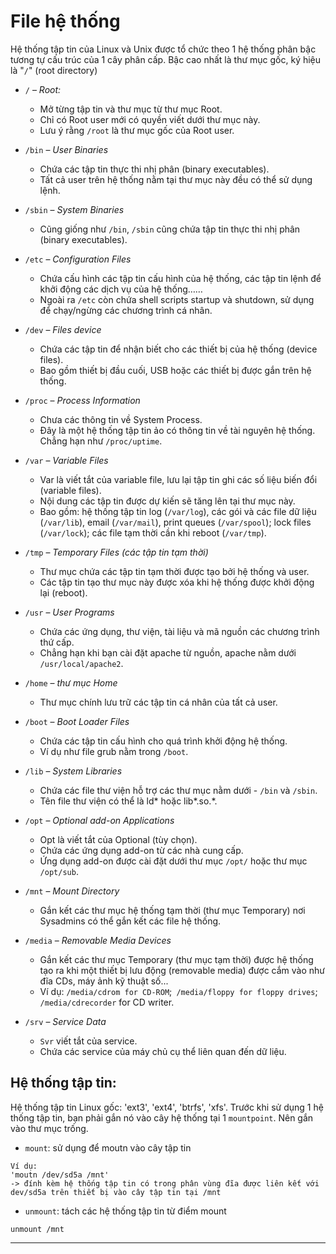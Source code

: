 # File hệ thống

Hệ thống tập tin của Linux và Unix được tổ chức theo 1 hệ thống phân bậc tương tự cấu trúc của 1 cây phân cấp. Bậc cao nhất là thư mục gốc, ký hiệu là "`/`" (root directory)

- `/` – *Root:*
    - Mở từng tập tin và thư mục từ thư mục Root.
    - Chỉ có Root user mới có quyền viết dưới thư mục này.
    - Lưu ý rằng `/root` là thư mục gốc của Root user.
- `/bin` – *User Binaries*
    - Chứa các tập tin thực thi nhị phân (binary executables).
    - Tất cả user trên hệ thống nằm tại thư mục này đều có thể sử dụng lệnh.
- `/sbin` – *System Binaries*
    - Cũng giống như `/bin`, `/sbin` cũng chứa tập tin thực thi nhị phân (binary executables).
- `/etc` – *Configuration Files*
    - Chứa cấu hình các tập tin cấu hình của hệ thống, các tập tin lệnh để khởi động các dịch vụ của hệ thống……
    - Ngoài ra `/etc` còn chứa shell scripts startup và shutdown, sử dụng để chạy/ngừng các chương trình cá nhân.
- `/dev` – *Files device*
    - Chứa các tập tin để nhận biết cho các thiết bị của hệ thống (device files).
    - Bao gồm thiết bị đầu cuối, USB hoặc các thiết bị được gắn trên hệ thống.
- `/proc` – *Process Information*
    - Chưa các thông tin về System Process.
    - Đây là một hệ thống tập tin ảo có thông tin về tài nguyên hệ thống. Chẳng hạn như `/proc/uptime`.
- `/var` – *Variable Files*
    - Var là viết tắt của variable file, lưu lại tập tin ghi các số liệu biến đổi (variable files).
    - Nội dung các tập tin được dự kiến sẽ tăng lên tại thư mục này.
    - Bao gồm: hệ thống tập tin log (`/var/log`), các gói và các file dữ liệu (`/var/lib`), email (`/var/mail`), print queues (`/var/spool`); lock files (`/var/lock`); các file tạm thời cần khi reboot (`/var/tmp`).
- `/tmp` – *Temporary Files (các tập tin tạm thời)*
    - Thư mục chứa các tập tin tạm thời được tạo bởi hệ thống và user.
    - Các tập tin tạo thư mục này được xóa khi hệ thống được khởi động lại (reboot).
- `/usr` – *User Programs*
    - Chứa các ứng dụng, thư viện, tài liệu và mã nguồn các chương trình thứ cấp.
    - Chẳng hạn khi bạn cài đặt apache từ nguồn, apache nằm dưới `/usr/local/apache2`.
- `/home` – *thư mục Home*
    - Thư mục chính lưu trữ các tập tin cá nhân của tất cả user.
- `/boot` – *Boot Loader Files*
    - Chứa các tập tin cấu hình cho quá trình khởi động hệ thống.
    - Ví dụ như file grub nằm trong `/boot`.
- `/lib` – *System Libraries*
    - Chứa các file thư viện hỗ trợ các thư mục nằm dưới - `/bin` và `/sbin`.
    - Tên file thư viện có thể là ld* hoặc lib*.so.*.
- `/opt` – *Optional add-on Applications*
    - Opt là viết tắt của Optional (tùy chọn).
    - Chứa các ứng dụng add-on từ các nhà cung cấp.
    - Ứng dụng add-on được cài đặt dưới thư mục `/opt/` hoặc thư mục `/opt/sub`.
- `/mnt` – *Mount Directory*
    - Gắn kết các thư mục hệ thống tạm thời (thư mục Temporary) nơi Sysadmins có thể gắn kết các file hệ thống.
- `/media` – *Removable Media Devices*
    - Gắn kết các thư mục Temporary (thư mục tạm thời) được hệ thống tạo ra khi một thiết bị lưu động (removable media) được cắm vào như đĩa CDs, máy ảnh kỹ thuật số...
    - Ví dụ: `/media/cdrom for CD-ROM`;` /media/floppy for floppy drives`; `/media/cdrecorder` for CD writer.

- `/srv` – *Service Data*
    - `Svr` viết tắt của service.
    - Chứa các service của máy chủ cụ thể liên quan đến dữ liệu.

## Hệ thống tập tin:
Hệ thống tập tin Linux gốc: 'ext3', 'ext4', 'btrfs', 'xfs'.
Trước khi sử dụng 1 hệ thống tập tin, bạn phải gắn nó vào cây hệ thống tại 1 `mountpoint`.
Nên gắn vào thư mục trống.
- `mount`: sử dụng để moutn vào cây tập tin
```
Ví dụ: 
'moutn /dev/sd5a /mnt'
-> đính kèm hệ thống tập tin có trong phân vùng đĩa được liên kết với dev/sd5a trên thiết bị vào cây tập tin tại /mnt
```
- `unmount`: tách các hệ thống tập tin từ điểm mount
```
unmount /mnt
```
---